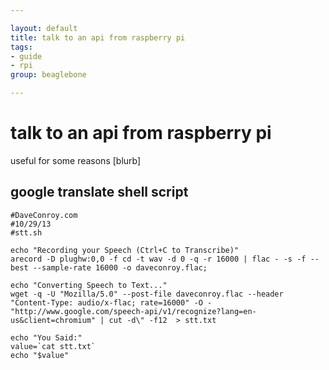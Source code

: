 ```yaml
---

layout: default
title: talk to an api from raspberry pi
tags:
- guide
- rpi
group: beaglebone

---
```


#	talk to an api from raspberry pi

useful for some reasons [blurb]

## google translate shell script

	#DaveConroy.com
	#10/29/13
	#stt.sh

	echo "Recording your Speech (Ctrl+C to Transcribe)"
	arecord -D plughw:0,0 -f cd -t wav -d 0 -q -r 16000 | flac - -s -f --best --sample-rate 16000 -o daveconroy.flac;

	echo "Converting Speech to Text..."
	wget -q -U "Mozilla/5.0" --post-file daveconroy.flac --header "Content-Type: audio/x-flac; rate=16000" -O - "http://www.google.com/speech-api/v1/recognize?lang=en-us&client=chromium" | cut -d\" -f12  > stt.txt

	echo "You Said:"
	value=`cat stt.txt`
	echo "$value"